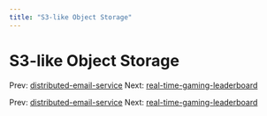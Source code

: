 ```yaml
---
title: "S3-like Object Storage"
---
```


# S3-like Object Storage

Prev: [distributed-email-service](distributed-email-service.md)
Next: [real-time-gaming-leaderboard](real-time-gaming-leaderboard.md)

Prev: [distributed-email-service](distributed-email-service.md)
Next: [real-time-gaming-leaderboard](real-time-gaming-leaderboard.md)
